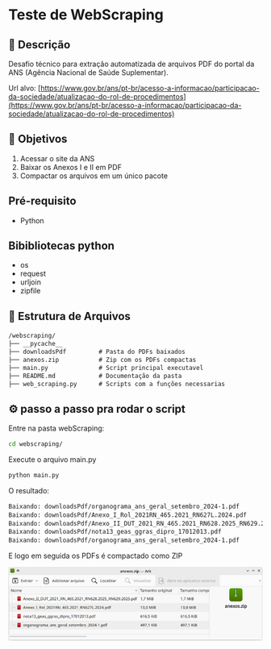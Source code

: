 
# Teste de WebScraping

## 📝 Descrição
Desafio técnico para extração automatizada de arquivos PDF do portal da ANS (Agência Nacional de Saúde Suplementar).

Url alvo: [https://www.gov.br/ans/pt-br/acesso-a-informacao/participacao-da-sociedade/atualizacao-do-rol-de-procedimentos](https://www.gov.br/ans/pt-br/acesso-a-informacao/participacao-da-sociedade/atualizacao-do-rol-de-procedimentos)


## 🎯 Objetivos
1. Acessar o site da ANS
2. Baixar os Anexos I e II em PDF
3. Compactar os arquivos em um único pacote


## Pré-requisito
- Python

## Bibibliotecas python

- os
- request
- urljoin
- zipfile

## 📂 Estrutura de Arquivos
```plaintext
/webscraping/
├── __pycache__          
├── downloadsPdf         # Pasta do PDFs baixados
├── anexos.zip           # Zip com os PDFs compactas
├── main.py              # Script principal executavel
├── README.md            # Documentação da pasta
├── web_scraping.py      # Scripts com a funções necessarias
```

## ⚙ passo a passo pra rodar o script

Entre na pasta webScraping:

```bash
cd webscraping/
```

Execute o arquivo main.py

```bash
python main.py
```

O resultado:

```bash
Baixando: downloadsPdf/organograma_ans_geral_setembro_2024-1.pdf
Baixando: downloadsPdf/Anexo_I_Rol_2021RN_465.2021_RN627L.2024.pdf
Baixando: downloadsPdf/Anexo_II_DUT_2021_RN_465.2021_RN628.2025_RN629.2025.pdf
Baixando: downloadsPdf/nota13_geas_ggras_dipro_17012013.pdf
Baixando: downloadsPdf/organograma_ans_geral_setembro_2024-1.pdf
```

E logo em seguida os PDFs é compactado como ZIP

<p>
  <img src="../asserts/imagem_zip.png" width="600">
</p>